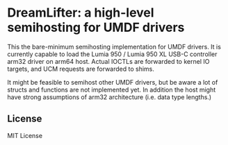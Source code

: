 # DreamLifter: a high-level semihosting for UMDF drivers

This the bare-minimum semihosting implementation for UMDF drivers. It is currently capable to load the Lumia 950 / Lumia 950 XL
USB-C controller arm32 driver on arm64 host. Actual IOCTLs are forwarded to kernel IO targets, and UCM requests are forwarded to
shims.

It might be feasible to semihost other UMDF drivers, but be aware a lot of structs and functions are not implemented yet. In addition
the host might have strong assumptions of arm32 architecture (i.e. data type lengths.)

## License 
MIT License